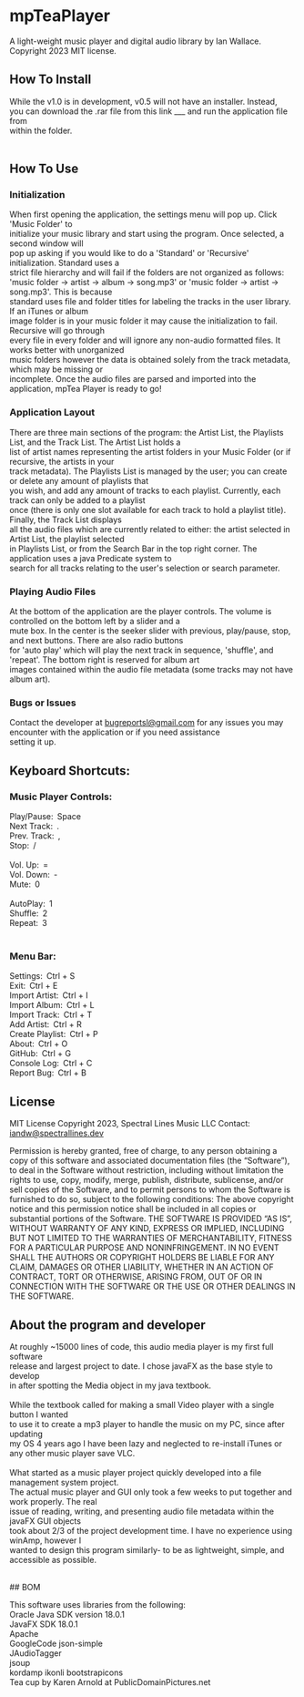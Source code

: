 # mpTeaPlayer <br>
A light-weight music player and digital audio library by Ian Wallace. <br>
Copyright 2023 MIT license.<br>
## How To Install
While the v1.0 is in development, v0.5 will not have an installer. Instead,<br>
you can download the .rar file from this link ___ and run the application file from<br>
within the folder.<br>
<br>
## How To Use
### Initialization
When first opening the application, the settings menu will pop up. Click 'Music Folder' to <br>
initialize your music library and start using the program. Once selected, a second window will <br>
pop up asking if you would like to do a 'Standard' or 'Recursive' initialization. Standard uses a <br>
strict file hierarchy and will fail if the folders are not organized as follows: <br>
'music folder -> artist -> album -> song.mp3' or 'music folder -> artist -> song.mp3'. This is because<br>
standard uses file and folder titles for labeling the tracks in the user library. If an iTunes or album<br>
image folder is in your music folder it may cause the initialization to fail. Recursive will go through<br> 
every file in every folder and will ignore any non-audio formatted files. It works better with unorganized<br>
music folders however the data is obtained solely from the track metadata, which may be missing or<br>
incomplete. Once the audio files are parsed and imported into the application, mpTea Player is ready to go!<br>
### Application Layout
There are three main sections of the program: the Artist List, the Playlists List, and the Track List. The Artist List holds a <br>
list of artist names representing the artist folders in your Music Folder (or if recursive, the artists in your<br>
track metadata). The Playlists List is managed by the user; you can create or delete any amount of playlists that<br>
you wish, and add any amount of tracks to each playlist. Currently, each track can only be added to a playlist<br>
once (there is only one slot available for each track to hold a playlist title). Finally, the Track List displays<br>
all the audio files which are currently related to either: the artist selected in Artist List, the playlist selected<br>
in Playlists List, or from the Search Bar in the top right corner. The application uses a java Predicate system to<br>
search for all tracks relating to the user's selection or search parameter.
### Playing Audio Files
At the bottom of the application are the player controls. The volume is controlled on the bottom left by a slider and a<br>
mute box. In the center is the seeker slider with previous, play/pause, stop, and next buttons. There are also radio buttons<br>
for 'auto play' which will play the next track in sequence, 'shuffle', and 'repeat'. The bottom right is reserved for album art<br>
images contained within the audio file metadata (some tracks may not have album art).
### Bugs or Issues
Contact the developer at bugreportsl@gmail.com for any issues you may encounter with the application or if you need assistance<br>
setting it up.<br>
## Keyboard Shortcuts:<br>
### Music Player Controls:<br>
Play/Pause:&ensp;Space<br>
Next Track:&ensp;.<br>
Prev. Track:&ensp;,<br>
Stop:&ensp;/<br>
<br>
Vol. Up:&ensp;=<br>
Vol. Down:&ensp;-<br>
Mute:&ensp;0<br>
<br>
AutoPlay:&ensp;1<br>
Shuffle:&ensp;2<br>
Repeat:&ensp;3<br>
<br>
### Menu Bar:<br>
Settings:&ensp;Ctrl + S<br>
Exit:&ensp;Ctrl + E<br>
Import Artist:&ensp;Ctrl + I<br>
Import Album:&ensp;Ctrl + L<br>
Import Track:&ensp;Ctrl + T<br>
Add Artist:&ensp;Ctrl + R<br>
Create Playlist:&ensp;Ctrl + P<br>
About:&ensp;Ctrl + O<br>
GitHub:&ensp;Ctrl + G<br>
Console Log:&ensp;Ctrl + C<br>
Report Bug:&ensp;Ctrl + B<br>

## License
MIT License
Copyright 2023, Spectral Lines Music LLC
Contact: iandw@spectrallines.dev

Permission is hereby granted, free of charge, to any person obtaining a copy of this software and associated documentation files (the “Software”), to deal in the Software without restriction, including without limitation the rights to use, copy, modify, merge, publish, distribute, sublicense, and/or sell copies of the Software, and to permit persons to whom the Software is furnished to do so, subject to the following conditions:
The above copyright notice and this permission notice shall be included in all copies or substantial portions of the Software.
THE SOFTWARE IS PROVIDED “AS IS”, WITHOUT WARRANTY OF ANY KIND, EXPRESS OR IMPLIED, INCLUDING BUT NOT LIMITED TO THE WARRANTIES OF MERCHANTABILITY, FITNESS FOR A PARTICULAR PURPOSE AND NONINFRINGEMENT. IN NO EVENT SHALL THE AUTHORS OR COPYRIGHT HOLDERS BE LIABLE FOR ANY CLAIM, DAMAGES OR OTHER LIABILITY, WHETHER IN AN ACTION OF CONTRACT, TORT OR OTHERWISE, ARISING FROM, OUT OF OR IN CONNECTION WITH THE SOFTWARE OR THE USE OR OTHER DEALINGS IN THE SOFTWARE.

## About the program and developer<br>
<p>
At roughly ~15000 lines of code, this audio media player is my first full software <br> 
release and largest project to date. I chose javaFX as the base style to develop<br> 
in after spotting the Media object in my java textbook.<br>
<br>
While the textbook called for making a small Video player with a single button I wanted<br>
to use it to create a mp3 player to handle the music on my PC, since after updating<br>
my OS 4 years ago I have been lazy and neglected to re-install iTunes or any other music player
save VLC.<br>
<br>
What started as a music player project quickly developed into a file management system project.<br>
The actual music player and GUI only took a few weeks to put together and work properly. The real<br>
issue of reading, writing, and presenting audio file metadata within the javaFX GUI objects<br>
took about 2/3 of the project development time. I have no experience using winAmp, however I<br>
wanted to design this program similarly- to be as lightweight, simple, and accessible as possible.<br>
</p>
<br>
## BOM<br>
<p>
This software uses libraries from the following:<br>
Oracle Java SDK version 18.0.1<br>
JavaFX SDK 18.0.1<br>
Apache<br>
GoogleCode json-simple<br>
JAudioTagger<br>
jsoup<br>
kordamp ikonli bootstrapicons<br>
Tea cup by Karen Arnold at PublicDomainPictures.net
<br>
</p>